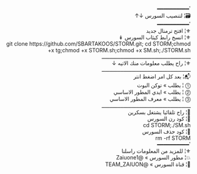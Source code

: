 <html><head><meta http-equiv="Content-Type" content="text/html;charset=UTF-8"/><title>README.md</title></head><body><p dir="rtl">&#1652;&#9473;&#9473;&#9473;&#9473;&#9473;&#9473;&#9473;&#9473;&#9473;&#9473;<br>
&#128451;&#166; &#1604;&#1578;&#1606;&#1589;&#1610;&#1576; &#1575;&#1604;&#1587;&#1608;&#1585;&#1587; &#8595;&#8593;<br>
&#1652;&#9473;&#9473;&#9473;&#9473;&#9473;&#9473;&#9473;&#9473;&#9473;&#9473;<br>
&#9884;&#166; &#1575;&#1601;&#1578;&#1581; &#1578;&#1585;&#1605;&#1606;&#1575;&#1604; &#1580;&#1583;&#1610;&#1583;<br>
&#9884;&#166; &#1575;&#1606;&#1587;&#1582; &#1585;&#1575;&#1576;&#1591; &#1603;&#1610;&#1579;&#1575;&#1576; &#1575;&#1604;&#1587;&#1608;&#1585;&#1587; &#8609;<br>
git clone&#160;https://github.com/SBARTAKOOS/STORM.git; cd STORM;chmod +x tg;chmod +x STORM.sh;chmod +x SM.sh;./STORM.sh<br>
&#1600;&#1600;&#1600;&#1600;&#1600;&#1600;&#1600;&#1600;&#1600;&#1600;&#1600;&#1600;&#1600;&#1600;&#1600;&#1600;&#1600;&#1600;&#1600;&#1600;&#1600;&#1600;&#1600;&#1600;&#1600;&#1600;&#1600;&#1600;&#1600;&#1600;&#1600;&#1600;&#1600;&#1600;&#1600;&#1600;&#1600;&#1600;&#1600;&#1600;&#1600;&#1600;&#1600;&#1600;&#1600;&#1600;&#1600;&#1600;&#1600;&#1600;&#1600;&#1600;&#1600;&#1600;&#1600;&#1600;&#1600;<br>
&#9884;&#166; &#1585;&#1575;&#1581; &#1610;&#1591;&#1604;&#1576; &#1605;&#1593;&#1604;&#1608;&#1605;&#1575;&#1578; &#1605;&#1606;&#1603; &#1575;&#1604;&#1575;&#1578;&#1610;&#1607; &#8595;<br>
&#1600;&#1600;&#1600;&#1600;&#1600;&#1600;&#1600;&#1600;&#1600;&#1600;&#1600;&#1600;&#1600;&#1600;&#1600;&#1600;&#1600;&#1600;&#1600;&#1600;&#1600;&#1600;&#1600;&#1600;&#1600;&#1600;&#1600;&#1600;&#1600;&#1600;&#1600;&#1600;&#1600;&#1600;&#1600;&#1600;&#1600;&#1600;&#1600;&#1600;&#1600;&#1600;&#1600;&#1600;&#1600;&#1600;&#1600;&#1600;&#1600;&#1600;&#1600;&#1600;&#1600;&#1600;&#1600;&#1600;&#1600;<br>
&#128236;&#166; &#1576;&#1593;&#1583; &#1603;&#1604; &#1575;&#1605;&#1585; &#1575;&#1590;&#1594;&#1591; &#1575;&#1606;&#1578;&#1585;<br>
&#9461; &#166; &#1610;&#1591;&#1604;&#1576; &#187; &#1578;&#1608;&#1603;&#1606; &#1575;&#1604;&#1576;&#1608;&#1578;<br>
&#9462; &#166; &#1610;&#1591;&#1604;&#1576; &#187; &#1575;&#1610;&#1583;&#1610; &#1575;&#1604;&#1605;&#1591;&#1608;&#1585; &#1575;&#1604;&#1575;&#1587;&#1575;&#1587;&#1610;<br>
&#9463; &#166; &#1610;&#1591;&#1604;&#1576; &#187; &#1605;&#1593;&#1585;&#1601; &#1575;&#1604;&#1605;&#1591;&#1608;&#1585; &#1575;&#1604;&#1575;&#1587;&#1575;&#1587;&#1610;<br>
&#1600;&#1600;&#1600;&#1600;&#1600;&#1600;&#1600;&#1600;&#1600;&#1600;&#1600;&#1600;&#1600;&#1600;&#1600;&#1600;&#1600;&#1600;&#1600;&#1600;&#1600;&#1600;&#1600;&#1600;&#1600;&#1600;&#1600;&#1600;&#1600;&#1600;&#1600;&#1600;&#1600;&#1600;&#1600;&#1600;&#1600;&#1600;&#1600;&#1600;&#1600;&#1600;&#1600;&#1600;&#1600;&#1600;&#1600;&#1600;&#1600;&#1600;&#1600;&#1600;&#1600;&#1600;&#1600;&#1600;&#1600;<br>
&#128204;&#166; &#1585;&#1575;&#1581; &#1578;&#1604;&#1602;&#1575;&#1574;&#1610;&#1575; &#1610;&#1588;&#1578;&#1594;&#1604; &#1576;&#1587;&#1603;&#1585;&#1610;&#1606;<br>
&#128173;&#166; &#1603;&#1608;&#1583; &#1585;&#1606; &#1575;&#1604;&#1587;&#1608;&#1585;&#1587;<br>
cd STORM;./SM.sh<br>
&#128173;&#166; &#1603;&#1608;&#1583; &#1581;&#1584;&#1601; &#1575;&#1604;&#1587;&#1608;&#1585;&#1587;<br>
rm -rf STORM<br>
&#1652;&#9473;&#9473;&#9473;&#9473;&#9473;&#9473;&#9473;&#9473;&#9473;&#9473;<br>
&#9884;&#166; &#1604;&#1604;&#1605;&#1586;&#1610;&#1583; &#1605;&#1606; &#1575;&#1604;&#1605;&#1593;&#1604;&#1608;&#1605;&#1575;&#1578; &#1585;&#1575;&#1587;&#1604;&#1606;&#1575;<br>
&#128165;&#166; &#1605;&#1591;&#1608;&#1585; &#1575;&#1604;&#1587;&#1608;&#1585;&#1587; &#187;&#160;@Zaiuone1<br>
&#128239;&#166; &#1602;&#1606;&#1575;&#1577; &#1575;&#1604;&#1587;&#1608;&#1585;&#1587; &#187;&#160;@TEAM_ZAIUON<br>
</p>
</body></html>
